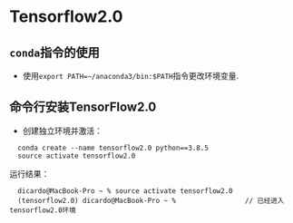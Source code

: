 # Tensorflow2.0

## `conda`指令的使用

- 使用`export PATH=~/anaconda3/bin:$PATH`指令更改环境变量.

## 命令行安装TensorFlow2.0

- 创建独立环境并激活：
 
```
  conda create --name tensorflow2.0 python==3.8.5
  source activate tensorflow2.0
```
  运行结果：
   
```
  dicardo@MacBook-Pro ~ % source activate tensorflow2.0
  (tensorflow2.0) dicardo@MacBook-Pro ~ %                 // 已经进入tensorflow2.0环境
```

